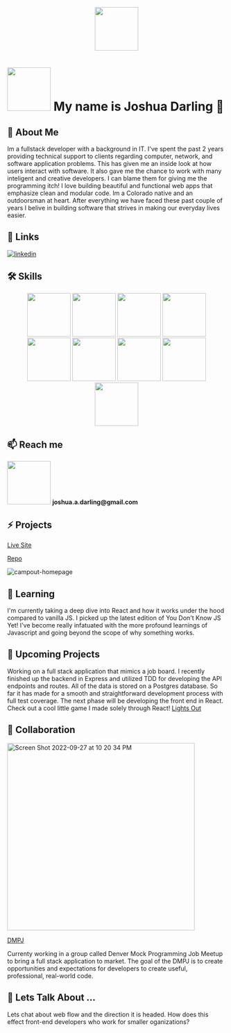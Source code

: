 <div id="header" align="center">
  <img src="https://media.giphy.com/media/KzJkzjggfGN5Py6nkT/giphy.gif" width="100"/>
 </div>

# <img src="https://media.giphy.com/media/WSBeyxvC1jH496xQGA/giphy.gif" width="100"/> My name is Joshua Darling 👋


## 🚀 About Me
Im a fullstack developer with a background in IT. I've spent the past 2 years providing technical support to clients regarding computer, network, and software application problems. This has given me an inside look at how users interact with software. It also gave me the chance to work with many inteligent and creative developers. I can blame them for giving me the programming itch! I love building beautiful and functional web apps that emphasize clean and modular code. Im a Colorado native and an outdoorsman at heart. After everything we have faced these past couple of years I belive in building software that strives in making our everyday lives easier.
## 🔗 Links

[![linkedin](https://img.shields.io/badge/linkedin-0A66C2?style=for-the-badge&logo=linkedin&logoColor=white)](https://www.linkedin.com/in/josh-darling-dev/)





## 🛠 Skills

<div id="header" align="center">
  <img src="https://media.giphy.com/media/XH9wwXfUXu91wAJwN5/giphy.gif" width="100"/>
  <img src="https://media.giphy.com/media/XAxylRMCdpbEWUAvr8/giphy.gif" width="100"/>
  <img src="https://media.giphy.com/media/fsEaZldNC8A1PJ3mwp/giphy.gif" width="100"/>
  <img src="https://media.giphy.com/media/LMt9638dO8dftAjtco/giphy.gif" width="100"/>
  <img src="https://media.giphy.com/media/kH1DBkPNyZPOk0BxrM/giphy.gif" width="100"/>
  <img src="https://media.giphy.com/media/Sr8xDpMwVKOHUWDVRD/giphy.gif" width="100"/>
  <img src="https://media.giphy.com/media/FVOmnX9L69CoQntslz/giphy.gif" width="100"/>
  <img src="https://media.giphy.com/media/V8y1y1FzxDETVUtQE4/giphy.gif" width="100"/>
  
  <img src="https://user-images.githubusercontent.com/28359915/192436385-b643bd8d-807e-4163-9008-1bfa722ee1d6.gif" width="100"/>
  

 </div>
 
 ## 📫 Reach me 
 <div id="header" align="start">
   <img src="https://media.giphy.com/media/S73Tp2ChbyC7dI0w6R/giphy.gif" width="100"/>
  <b>joshua.a.darling@gmail.com</b>
   </div>
 
 ## :zap: Projects
 
 [Live Site](https://campout-webapp.herokuapp.com/)
 
 [Repo](https://github.com/jdarling96/Campout-capstone-1)
 
 ![campout-homepage](https://user-images.githubusercontent.com/28359915/187589988-d3b5169b-2eb7-42a4-88b4-2f1404487161.png)

   
 ## 🌱 Learning
 
 I'm currently taking a deep dive into React and how it works under the hood compared to vanilla JS. I picked up the latest edition of You Don't Know JS Yet! I've become really infatuated with the more profound learnings of Javascript and going beyond the scope of why something works. 

## 🔭 Upcoming Projects

 Working on a full stack application that mimics a job board. I recently finished up the backend in Express and utilized TDD for developing the API endpoints and routes. All of the data is stored on a Postgres database. So far it has made for a smooth and straightforward development process with full test coverage. The next phase will be developing the front end in React. Check out a cool little game I made solely through React!
 [Lights Out](https://github.com/jdarling96/Lights-Out)
 
## 👯 Collaboration

  <img width="432" alt="Screen Shot 2022-09-27 at 10 20 34 PM" src="https://user-images.githubusercontent.com/28359915/192686888-f7566047-7048-4408-a292-10f38c1c5ccd.png">
  
  [DMPJ](https://www.meetup.com/denver-mock-programming-job-meetup/)
  
  Currenty working in a group called Denver Mock Programming Job Meetup to bring a full stack application to market. The goal of the DMPJ is to create opportunities and expectations for developers to create useful, professional, real-world code.
  
## 💬 Lets Talk About ...
Lets chat about web flow and the direction it is headed. How does this effect front-end developers who work for smaller oganizations?
  
 


<!--
**jdarling96/jdarling96** is a ✨ _special_ ✨ repository because its `README.md` (this file) appears on your GitHub profile.

Here are some ideas to get you started:

- 🔭 I’m currently working on ...
- 🌱 I’m currently learning ...
- 👯 I’m looking to collaborate on ...
- 🤔 I’m looking for help with ...
- 💬 Ask me about ...
- 📫 How to reach me: ...
- 😄 Pronouns: ...
- ⚡ Fun fact: ...
-->
